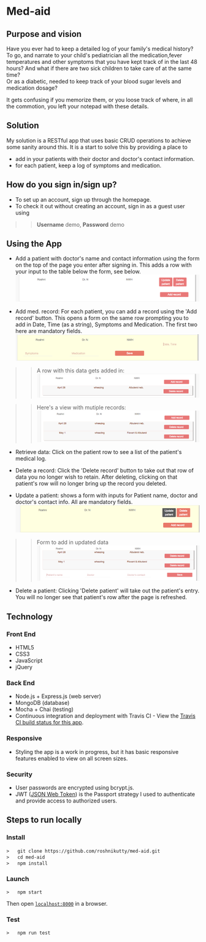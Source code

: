 # Med-aid

## Purpose and vision
Have you ever had to keep a detailed log of your family's medical history? To go, and narrate to your child's pediatrician all the medication,fever temperatures and other symptoms that you have kept track of in the last 48 hours? And what if there are two sick children to take care of at the same time?  
Or as a diabetic, needed to keep track of your blood sugar levels and medication dosage?

It gets confusing if you memorize them, or you loose track of where, in all the commotion, you left your notepad with these details.

## Solution
My solution is a RESTful app that uses basic CRUD operations to achieve some sanity around this. 
It is a start to solve this by providing a place to 
* add in your patients with their doctor and doctor's contact information. 
* for each patient, keep a log of symptoms and medication.


## How do you sign in/sign up?
* To set up an account, sign up through the homepage.
* To check it out without creating an account, sign in as a guest user using
>> __Username__ demo, __Password__ demo


## Using the App
* Add a patient with doctor's name and contact information using the form on the top of the page you enter after signing in. 
This adds a row with your input to the table below the form, see below.
![patientadded](https://github.com/roshnikutty/med-aid/blob/master/public/images/added_patient.png)


* Add med. record: For each patient, you can add a record using the 'Add record' button. This opens a form on the same row prompting you to add in Date, Time (as a string), Symptoms and Medication. The first two here are mandatory fields.
![addrecordform](https://github.com/roshnikutty/med-aid/blob/master/public/images/add_med_record_form.png)

>>A row with this data gets added in:
![rowadded](https://github.com/roshnikutty/med-aid/blob/master/public/images/added_record.png)

>>Here's a view with mutiple records:
![multiplerecords](https://github.com/roshnikutty/med-aid/blob/master/public/images/multiple%20records.png)

* Retrieve data: Click on the patient row to see a list of the patient's medical log.


* Delete a record: Click the 'Delete record' button to take out that row of data you no longer wish to retain. After deleting, clicking on that patient's row will no longer bring up the record you deleted.


* Update a patient: shows a form with inputs for Patient name, doctor and doctor's contact info. All are mandatory fields.
![updatebutton](https://github.com/roshnikutty/med-aid/blob/master/public/images/update_patient_hover.png)

>>Form to add in updated data
![updatepatientform](https://github.com/roshnikutty/med-aid/blob/master/public/images/update_patient_form.png)


* Delete a patient: Clicking 'Delete patient' will take out the patient's entry. You will no longer see that patient's row after the page is refreshed.

<h2>Technology</h2>
<h3>Front End</h3>
<ul>
  <li>HTML5</li>
  <li>CSS3</li>
  <li>JavaScript</li>
  <li>jQuery</li>
</ul>
<h3>Back End</h3>
<ul>
  <li>Node.js + Express.js (web server)</li>
  <li>MongoDB (database)</li>
  <li>Mocha + Chai (testing)</li>
  <li>Continuous integration and deployment with Travis CI - View the <a href = "https://travis-ci.org/roshnikutty/med-aid">Travis CI build status for this app</a>.</li>

</ul>
<h3>Responsive</h3>
<ul>
  <li>Styling the app is a work in progress, but it has basic responsive features enabled to view on all screen sizes.</li>
</ul>
<h3>Security</h3>
<ul>
  <li>User passwords are encrypted using bcrypt.js.</li>
  <li>
  JWT (<a href = "https://www.npmjs.com/package/passport-jwt">JSON Web Token</a>) is the Passport strategy I used to authenticate and provide access to authorized users.</li>
</ul>





## Steps to run locally
### Install
```
>   git clone https://github.com/roshnikutty/med-aid.git
>   cd med-aid
>   npm install
```
### Launch
```
>   npm start
```
Then open [`localhost:8000`](http://localhost:8000) in a browser.

### Test
```
>   npm run test
```